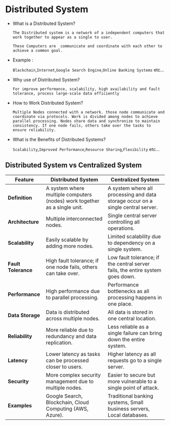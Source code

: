 # Distributed System

  - What is a Distributed System?
    
     `The Distributed system is a network of a independent computers that work together to appear as a single to user.`
    
     `These Computers are  communicate and coordinate with each other to achieve a common goal.`

  - Example :

    `Blackchain`,`Internet`,`Google Search Engine`,`Online Banking Systems` etc...

 - Why use of Distributed System?

   `For improve performance, scalability, high availability and fault tolerance, process large-scale data efficiently`

 - How to Work Distributed System?

   `Multiple Nodes connected with a network. those node communicate and coordinate via protocols. Work is divided among nodes to achieve parallel processing. Nodes share data and synchronize to maintain consistency. If one node fails, others take over the tasks to ensure reliability. `

 - What is the Benefits of Distributed Systems?

   `Scalability`,`Improved Performance`,`Resource Sharing`,`Flexibility` etc...

## Distributed System vs Centralized System

| Feature          | Distributed System                                      | Centralized System                                      |
|-----------------|-------------------------------------------------|------------------------------------------------|
| **Definition**   | A system where multiple computers (nodes) work together as a single unit. | A system where all processing and data storage occur on a single central server. |
| **Architecture** | Multiple interconnected nodes. | Single central server controlling all operations. |
| **Scalability**  | Easily scalable by adding more nodes. | Limited scalability due to dependency on a single system. |
| **Fault Tolerance** | High fault tolerance; if one node fails, others can take over. | Low fault tolerance; if the central server fails, the entire system goes down. |
| **Performance**  | High performance due to parallel processing. | Performance bottlenecks as all processing happens in one place. |
| **Data Storage** | Data is distributed across multiple nodes. | All data is stored in one central location. |
| **Reliability**  | More reliable due to redundancy and data replication. | Less reliable as a single failure can bring down the entire system. |
| **Latency**      | Lower latency as tasks can be processed closer to users. | Higher latency as all requests go to a single server. |
| **Security**     | More complex security management due to multiple nodes. | Easier to secure but more vulnerable to a single point of attack. |
| **Examples**     | Google Search, Blockchain, Cloud Computing (AWS, Azure). | Traditional banking systems, Small business servers, Local databases. |
